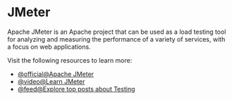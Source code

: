 # JMeter

Apache JMeter is an Apache project that can be used as a load testing tool for analyzing and measuring the performance of a variety of services, with a focus on web applications.

Visit the following resources to learn more:

- [@official@Apache JMeter](https://jmeter.apache.org/)
- [@video@Learn JMeter](https://www.youtube.com/playlist?list=PLJ9A48W0kpRIjLkZ32Do9yDZXnnm7_uj_)
- [@feed@Explore top posts about Testing](https://app.daily.dev/tags/testing?ref=roadmapsh)
